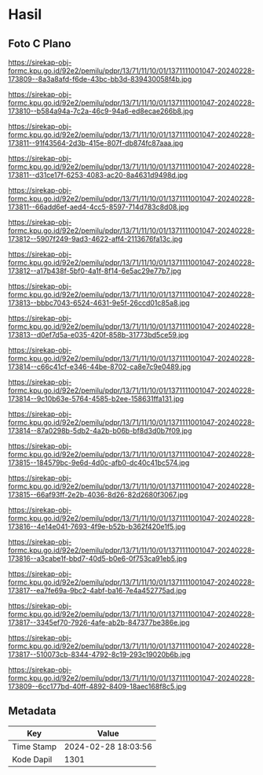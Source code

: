# Hasil

## Foto C Plano

https://sirekap-obj-formc.kpu.go.id/92e2/pemilu/pdpr/13/71/11/10/01/1371111001047-20240228-173809--8a3a8afd-f6de-43bc-bb3d-839430058f4b.jpg

https://sirekap-obj-formc.kpu.go.id/92e2/pemilu/pdpr/13/71/11/10/01/1371111001047-20240228-173810--b584a94a-7c2a-46c9-94a6-ed8ecae266b8.jpg

https://sirekap-obj-formc.kpu.go.id/92e2/pemilu/pdpr/13/71/11/10/01/1371111001047-20240228-173811--91f43564-2d3b-415e-807f-db874fc87aaa.jpg

https://sirekap-obj-formc.kpu.go.id/92e2/pemilu/pdpr/13/71/11/10/01/1371111001047-20240228-173811--d31ce17f-6253-4083-ac20-8a4631d9498d.jpg

https://sirekap-obj-formc.kpu.go.id/92e2/pemilu/pdpr/13/71/11/10/01/1371111001047-20240228-173811--66add6ef-aed4-4cc5-8597-714d783c8d08.jpg

https://sirekap-obj-formc.kpu.go.id/92e2/pemilu/pdpr/13/71/11/10/01/1371111001047-20240228-173812--5907f249-9ad3-4622-aff4-2113676fa13c.jpg

https://sirekap-obj-formc.kpu.go.id/92e2/pemilu/pdpr/13/71/11/10/01/1371111001047-20240228-173812--a17b438f-5bf0-4a1f-8f14-6e5ac29e77b7.jpg

https://sirekap-obj-formc.kpu.go.id/92e2/pemilu/pdpr/13/71/11/10/01/1371111001047-20240228-173813--bbbc7043-6524-4631-9e5f-26ccd01c85a8.jpg

https://sirekap-obj-formc.kpu.go.id/92e2/pemilu/pdpr/13/71/11/10/01/1371111001047-20240228-173813--d0ef7d5a-e035-420f-858b-31773bd5ce59.jpg

https://sirekap-obj-formc.kpu.go.id/92e2/pemilu/pdpr/13/71/11/10/01/1371111001047-20240228-173814--c66c41cf-e346-44be-8702-ca8e7c9e0489.jpg

https://sirekap-obj-formc.kpu.go.id/92e2/pemilu/pdpr/13/71/11/10/01/1371111001047-20240228-173814--9c10b63e-5764-4585-b2ee-158631ffa131.jpg

https://sirekap-obj-formc.kpu.go.id/92e2/pemilu/pdpr/13/71/11/10/01/1371111001047-20240228-173814--87a0298b-5db2-4a2b-b06b-bf8d3d0b7f09.jpg

https://sirekap-obj-formc.kpu.go.id/92e2/pemilu/pdpr/13/71/11/10/01/1371111001047-20240228-173815--184579bc-9e6d-4d0c-afb0-dc40c41bc574.jpg

https://sirekap-obj-formc.kpu.go.id/92e2/pemilu/pdpr/13/71/11/10/01/1371111001047-20240228-173815--66af93ff-2e2b-4036-8d26-82d2680f3067.jpg

https://sirekap-obj-formc.kpu.go.id/92e2/pemilu/pdpr/13/71/11/10/01/1371111001047-20240228-173816--4e14e041-7693-4f9e-b52b-b362f420e1f5.jpg

https://sirekap-obj-formc.kpu.go.id/92e2/pemilu/pdpr/13/71/11/10/01/1371111001047-20240228-173816--a3cabe1f-bbd7-40d5-b0e6-0f753ca91eb5.jpg

https://sirekap-obj-formc.kpu.go.id/92e2/pemilu/pdpr/13/71/11/10/01/1371111001047-20240228-173817--ea7fe69a-9bc2-4abf-ba16-7e4a452775ad.jpg

https://sirekap-obj-formc.kpu.go.id/92e2/pemilu/pdpr/13/71/11/10/01/1371111001047-20240228-173817--3345ef70-7926-4afe-ab2b-847377be386e.jpg

https://sirekap-obj-formc.kpu.go.id/92e2/pemilu/pdpr/13/71/11/10/01/1371111001047-20240228-173817--510073cb-8344-4792-8c19-293c19020b6b.jpg

https://sirekap-obj-formc.kpu.go.id/92e2/pemilu/pdpr/13/71/11/10/01/1371111001047-20240228-173809--6cc177bd-40ff-4892-8409-18aec168f8c5.jpg


## Metadata

| Key        | Value               |
| ---------- | ------------------- |
| Time Stamp | 2024-02-28 18:03:56 |
| Kode Dapil | 1301                |



